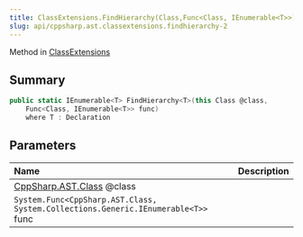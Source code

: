 ```yaml
---
title: ClassExtensions.FindHierarchy(Class,Func<Class, IEnumerable<T>>)
slug: api/cppsharp.ast.classextensions.findhierarchy-2
---
```

Method in [ClassExtensions](/api/cppsharp/ast/classextensions)

## Summary



```csharp
public static IEnumerable<T> FindHierarchy<T>(this Class @class,
    Func<Class, IEnumerable<T>> func)
    where T : Declaration
```

## Parameters

|Name|Description|
|:---|:---|
|[CppSharp.AST.Class](/api/cppsharp/ast/class) @class||
|`System.Func<CppSharp.AST.Class, System.Collections.Generic.IEnumerable<T>>` func||

